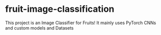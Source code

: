 # fruit-image-classification
This project is an Image Classifier for Fruits! It mainly uses PyTorch CNNs and custom models and Datasets
